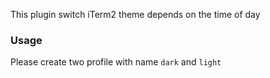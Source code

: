 This plugin switch iTerm2 theme depends on the time of day

### Usage

Please create two profile with name `dark` and `light`
